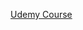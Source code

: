 <a href="https://www.udemy.com/course/blazor-crud-app-in-30-minutes/" target="_blank">Udemy Course</a>
